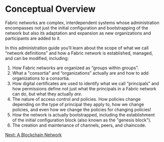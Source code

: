 # Conceptual Overview

Fabric networks are complex, interdependent systems whose administration encompasses not just the initial configuration and bootstrapping of the network but also its adaptation and expansion as new organizations and participants are added to it.

In this administration guide you’ll learn about the scope of what we call “network definitions” and how a Fabric network is established, managed, and can be modified, including:

1. How Fabric networks are organized as “groups within groups”.
2. What a "consortia" and “organizations” actually are and how to add organizations to a consortia.
3. How digital certificates are used to identify what we call “principals” and how permissions define not just what the principals in a Fabric network can do, but what they actually *are*.
4. The nature of access control and policies. How policies change depending on the type of principal they apply to, how we change policies, and even how we change the policies for changing policies!
5. How the network is actually bootstrapped, including the establishment of the initial configuration block (also known as the "genesis block").
6. The creation and maintenance of channels, peers, and chaincode.

[Next: A Blockchain Network](./ABlockchainNetwork.md)
